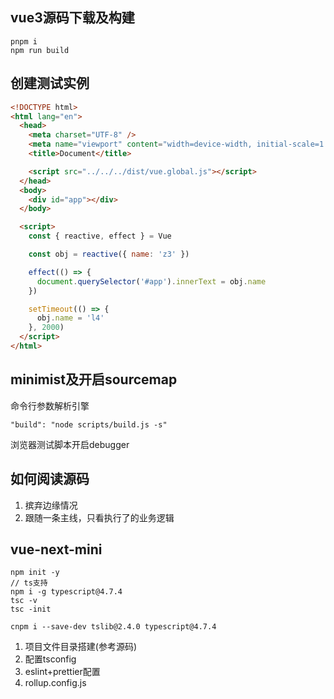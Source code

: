 ## vue3源码下载及构建

```
pnpm i
npm run build
```



## 创建测试实例

```html
<!DOCTYPE html>
<html lang="en">
  <head>
    <meta charset="UTF-8" />
    <meta name="viewport" content="width=device-width, initial-scale=1.0" />
    <title>Document</title>

    <script src="../../../dist/vue.global.js"></script>
  </head>
  <body>
    <div id="app"></div>
  </body>

  <script>
    const { reactive, effect } = Vue

    const obj = reactive({ name: 'z3' })

    effect(() => {
      document.querySelector('#app').innerText = obj.name
    })

    setTimeout(() => {
      obj.name = 'l4'
    }, 2000)
  </script>
</html>
```

## minimist及开启sourcemap

命令行参数解析引擎

```
"build": "node scripts/build.js -s"
```

浏览器测试脚本开启debugger

## 如何阅读源码

1. 摈弃边缘情况
2. 跟随一条主线，只看执行了的业务逻辑

## vue-next-mini

```
npm init -y
// ts支持
npm i -g typescript@4.7.4
tsc -v
tsc -init

cnpm i --save-dev tslib@2.4.0 typescript@4.7.4
```

1. 项目文件目录搭建(参考源码)
2. 配置tsconfig
3. eslint+prettier配置
4. rollup.config.js


